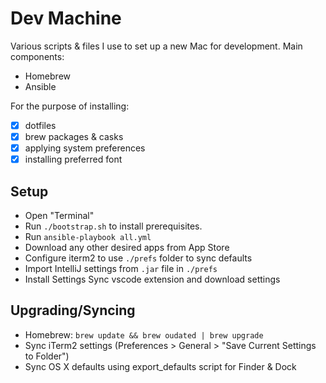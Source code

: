 # Dev Machine
Various scripts & files I use to set up a new Mac for development. Main components:

- Homebrew
- Ansible

For the purpose of installing:

- [x] dotfiles
- [x] brew packages & casks
- [x] applying system preferences
- [x] installing preferred font

## Setup
- Open "Terminal"
- Run `./bootstrap.sh` to install prerequisites.
- Run `ansible-playbook all.yml`
- Download any other desired apps from App Store
- Configure iterm2 to use `./prefs` folder to sync defaults
- Import IntelliJ settings from `.jar` file in `./prefs`
- Install Settings Sync vscode extension and download settings

## Upgrading/Syncing
- Homebrew: `brew update && brew oudated | brew upgrade`
- Sync iTerm2 settings (Preferences > General > "Save Current Settings to Folder")
- Sync OS X defaults using export_defaults script for Finder & Dock

